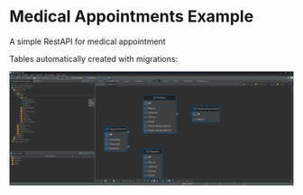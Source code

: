 # Medical Appointments Example

A simple RestAPI for medical appointment

Tables automatically created with migrations:

![alt text](img/TablesDiagram.png)
